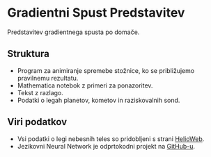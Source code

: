 # Gradientni Spust Predstavitev
Predstavitev gradientnega spusta po domače.

## Struktura
- Program za animiranje spremebe stožnice, ko se približujemo pravilnemu rezultatu.
- Mathematica notebok z primeri za ponazoritev.
- Tekst z razlago.
- Podatki o legah planetov, kometov in raziskovalnih sond.

## Viri podatkov
- Vsi podatki o legi nebesnih teles so pridobljeni s strani [HelioWeb](http://omniweb.gsfc.nasa.gov/coho/helios/heli.html).
- Jezikovni Neural Network je odprtokodni projekt na [GitHub-u](https://github.com/carykh/neuralNetworkLanguageDetection).
